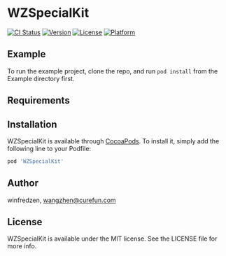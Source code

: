 # WZSpecialKit

[![CI Status](https://img.shields.io/travis/winfredzen/WZSpecialKit.svg?style=flat)](https://travis-ci.org/winfredzen/WZSpecialKit)
[![Version](https://img.shields.io/cocoapods/v/WZSpecialKit.svg?style=flat)](https://cocoapods.org/pods/WZSpecialKit)
[![License](https://img.shields.io/cocoapods/l/WZSpecialKit.svg?style=flat)](https://cocoapods.org/pods/WZSpecialKit)
[![Platform](https://img.shields.io/cocoapods/p/WZSpecialKit.svg?style=flat)](https://cocoapods.org/pods/WZSpecialKit)

## Example

To run the example project, clone the repo, and run `pod install` from the Example directory first.

## Requirements

## Installation

WZSpecialKit is available through [CocoaPods](https://cocoapods.org). To install
it, simply add the following line to your Podfile:

```ruby
pod 'WZSpecialKit'
```

## Author

winfredzen, wangzhen@curefun.com

## License

WZSpecialKit is available under the MIT license. See the LICENSE file for more info.
